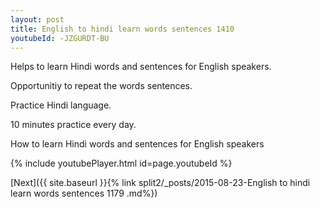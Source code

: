 ```yaml
---
layout: post
title: English to hindi learn words sentences 1410 
youtubeId: -JZGURDT-BU
---
```

 
 
Helps to learn Hindi words and sentences for English speakers.

Opportunitiy to repeat the words sentences. 

Practice Hindi language. 
 
10 minutes practice every day. 
 
How to learn Hindi words and sentences for English speakers 
 
{% include youtubePlayer.html id=page.youtubeId %}
 
 
[Next]({{ site.baseurl }}{% link  split2/_posts/2015-08-23-English to hindi learn words sentences 1179 .md%})
 
